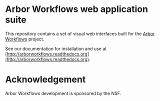 # Arbor Workflows web application suite

This repository contains a set of visual web interfaces built
for the [Arbor Workflows](http://arborworkflows.com) project.

See our documentation for installation and use at
[http://arborworkflows.readthedocs.org](http://arborworkflows.readthedocs.org).

# Acknowledgement

Arbor Workflows development is sponsored by the NSF.
